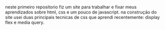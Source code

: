 neste primeiro repositorio fiz um site para trabalhar e fixar meus aprendizados sobre html, css e um pouco de javascript.
na construção do site usei duas principais tecnicas de css que aprendi recentemente: display flex e media query.
